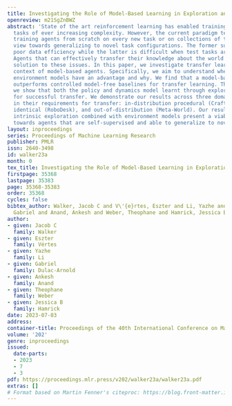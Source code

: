 ```yaml
---
title: Investigating the Role of Model-Based Learning in Exploration and Transfer
openreview: m21SgZnBWZ
abstract: 'State of the art reinforcement learning has enabled training agents on
  tasks of ever increasing complexity. However, the current paradigm tends to favor
  training agents from scratch on every new task or on collections of tasks with a
  view towards generalizing to novel task configurations. The former suffers from
  poor data efficiency while the latter is difficult when test tasks are out-of-distribution.
  Agents that can effectively transfer their knowledge about the world pose a potential
  solution to these issues. In this paper, we investigate transfer learning in the
  context of model-based agents. Specifically, we aim to understand where exactly
  environment models have an advantage and why. We find that a model-based approach
  outperforms controlled model-free baselines for transfer learning. Through ablations,
  we show that both the policy and dynamics model learnt through exploration matter
  for successful transfer. We demonstrate our results across three domains which vary
  in their requirements for transfer: in-distribution procedural (Crafter), in-distribution
  identical (RoboDesk), and out-of-distribution (Meta-World). Our results show that
  intrinsic exploration combined with environment models present a viable direction
  towards agents that are self-supervised and able to generalize to novel reward functions.'
layout: inproceedings
series: Proceedings of Machine Learning Research
publisher: PMLR
issn: 2640-3498
id: walker23a
month: 0
tex_title: Investigating the Role of Model-Based Learning in Exploration and Transfer
firstpage: 35368
lastpage: 35383
page: 35368-35383
order: 35368
cycles: false
bibtex_author: Walker, Jacob C and V\'{e}rtes, Eszter and Li, Yazhe and Dulac-Arnold,
  Gabriel and Anand, Ankesh and Weber, Theophane and Hamrick, Jessica B
author:
- given: Jacob C
  family: Walker
- given: Eszter
  family: Vértes
- given: Yazhe
  family: Li
- given: Gabriel
  family: Dulac-Arnold
- given: Ankesh
  family: Anand
- given: Theophane
  family: Weber
- given: Jessica B
  family: Hamrick
date: 2023-07-03
address: 
container-title: Proceedings of the 40th International Conference on Machine Learning
volume: '202'
genre: inproceedings
issued:
  date-parts:
  - 2023
  - 7
  - 3
pdf: https://proceedings.mlr.press/v202/walker23a/walker23a.pdf
extras: []
# Format based on Martin Fenner's citeproc: https://blog.front-matter.io/posts/citeproc-yaml-for-bibliographies/
---
```

